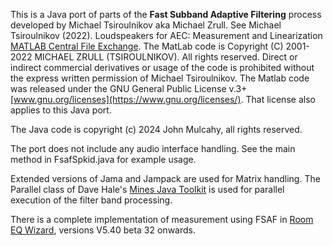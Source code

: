 This is a Java port of parts of the **Fast Subband Adaptive Filtering** process developed by Michael Tsiroulnikov aka Michael Zrull. 
See Michael Tsiroulnikov (2022). Loudspeakers for AEC: Measurement and Linearization [MATLAB Central File Exchange](https://www.mathworks.com/matlabcentral/fileexchange/117715-loudspeakers-for-aec-measurement-and-linearization">www.mathworks.com/matlabcentral/fileexchange/117715-loudspeakers-for-aec-measurement-and-linearization). 
The MatLab code is Copyright (C) 2001-2022 MICHAEL ZRULL (TSIROULNIKOV). All rights reserved. 
Direct or indirect commercial derivatives or usage of the code is prohibited without the express written permission of Michael Tsiroulnikov. 
The Matlab code was released under the GNU General Public License v.3+ [www.gnu.org/licenses](https://www.gnu.org/licenses/).
That license also applies to this Java port.

The Java code is copyright (c) 2024 John Mulcahy, all rights reserved. 

The port does not include any audio interface handling. See the main method in FsafSpkid.java for example usage.

Extended versions of Jama and Jampack are used for Matrix handling. 
The Parallel class of Dave Hale's [Mines Java Toolkit](https://inside.mines.edu/~dhale/jtk/index.html) is used for parallel execution of the filter band processing.

There is a complete implementation of measurement using FSAF in [Room EQ Wizard](https://www.roomeqwizard.com), versions V5.40 beta 32 onwards.
